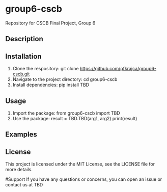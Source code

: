 # group6-cscb
Repository for CSCB Final Project, Group 6

## Description

## Installation
1. Clone the respository:
  git clone https://github.com/pfkrajca/group6-cscb.git
3. Navigate to the project directory:
   cd group6-cscb
5. Install dependencies:
   pip install TBD

## Usage
1. Import the package:
   from group6-cscb import TBD
2. Use the package:
   result = TBD.TBD(arg1, arg2)
   print(result)

## Examples

## License
This project is licensed under the MIT License, see the LICENSE file for more details.

#Support
If you have any questions or concerns, you can open an issue or contact us at TBD


